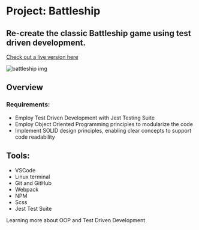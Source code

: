 # Project: Battleship


## Re-create the classic Battleship game using test driven development.

[Check out a live version here](https://jayrichh.github.io/battleship/)

![battleship img](https://i.imgur.com/mvWnDq5)

## Overview

### Requirements:

  * Employ Test Driven Development with Jest Testing Suite
  * Employ Object Oriented Programming principles to modularize the code
  * Implement SOLID design principles, enabling clear concepts to support code readability
  
## Tools:

  * VSCode 
  * Linux terminal
  * Git and GitHub
  * Webpack
  * NPM
  * Scss
  * Jest Test Suite
 
 Learning more about OOP and Test Driven Development
